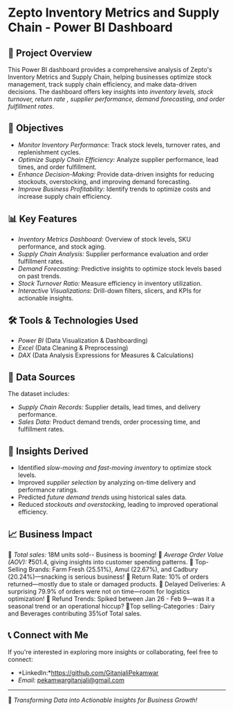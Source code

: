 # Zepto Inventory Metrics and Supply Chain - Power BI Dashboard

## 📌 Project Overview
This Power BI dashboard provides a comprehensive analysis of Zepto's Inventory Metrics and Supply Chain, helping businesses optimize stock management, track supply chain efficiency, and make data-driven decisions. The dashboard offers key insights into *inventory levels, stock turnover, return rate , supplier performance, demand forecasting, and order fulfillment rates*.

## 🎯 Objectives
- *Monitor Inventory Performance:* Track stock levels, turnover rates, and replenishment cycles.
- *Optimize Supply Chain Efficiency:* Analyze supplier performance, lead times, and order fulfillment.
- *Enhance Decision-Making:* Provide data-driven insights for reducing stockouts, overstocking, and improving demand forecasting.
- *Improve Business Profitability:* Identify trends to optimize costs and increase supply chain efficiency.

## 📊 Key Features
- *Inventory Metrics Dashboard:* Overview of stock levels, SKU performance, and stock aging.
- *Supply Chain Analysis:* Supplier performance evaluation and order fulfillment rates.
- *Demand Forecasting:* Predictive insights to optimize stock levels based on past trends.
- *Stock Turnover Ratio:* Measure efficiency in inventory utilization.
- *Interactive Visualizations:* Drill-down filters, slicers, and KPIs for actionable insights.

## 🛠️ Tools & Technologies Used
- *Power BI* (Data Visualization & Dashboarding)
- *Excel* (Data Cleaning & Preprocessing)
- *DAX* (Data Analysis Expressions for Measures & Calculations)

## 📂 Data Sources
The dataset includes:
- *Supply Chain Records:* Supplier details, lead times, and delivery performance.
- *Sales Data:* Product demand trends, order processing time, and fulfillment rates.

## 📌 Insights Derived
- Identified *slow-moving and fast-moving inventory* to optimize stock levels.
- Improved *supplier selection* by analyzing on-time delivery and performance ratings.
- Predicted *future demand trends* using historical sales data.
- Reduced *stockouts and overstocking*, leading to improved operational efficiency.

## 📈 Business Impact
🔹 *Total sales:* 18M units sold-- Business is booming!
🔹 *Average Order Value (AOV):* ₹501.4, giving insights into customer spending patterns.
🔹 Top-Selling Brands: Farm Fresh (25.51%), Amul (22.67%), and Cadbury (20.24%)—snacking is serious business!
🔹 Return Rate: 10% of orders returned—mostly due to stale or damaged products.
🔹 Delayed Deliveries: A surprising 79.9% of orders were not on time—room for logistics optimization!
🔹 Refund Trends: Spiked between Jan 26 - Feb 9—was it a seasonal trend or an operational hiccup?
🔹Top selling-Categories : Dairy and Beverages contributing 35%of Total sales.
## 📞 Connect with Me
If you're interested in exploring more insights or collaborating, feel free to connect:
- *LinkedIn:*https://github.com/GitanjaliPekamwar 
- *Email:* pekamwargitanjali@gmail.com

---

🚀 *Transforming Data into Actionable Insights for Business Growth!*
